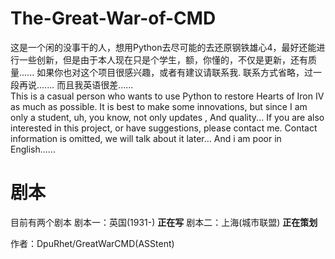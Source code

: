 # The-Great-War-of-CMD

这是一个闲的没事干的人，想用Python去尽可能的去还原钢铁雄心4，最好还能进行一些创新，但是由于本人现在只是个学生，额，你懂的，不仅是更新，还有质量...... 如果你也对这个项目很感兴趣，或者有建议请联系我. 联系方式省略，过一段再说....... 而且我英语很差......  
This is a casual person who wants to use Python to restore Hearts of Iron IV as much as possible. It is best to make some innovations, but since I am only a student, uh, you know, not only updates , And quality... If you are also interested in this project, or have suggestions, please contact me. Contact information is omitted, we will talk about it later... And i am poor in English......

# 剧本

目前有两个剧本
剧本一：英国(1931-)  **正在写**
剧本二：上海(城市联盟)  **正在策划**

作者：DpuRhet/GreatWarCMD(ASStent)

